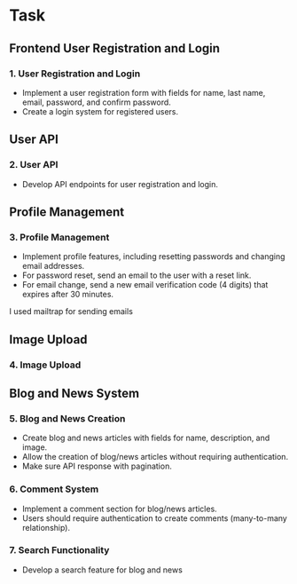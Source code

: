 # Task

## Frontend User Registration and Login

### 1. User Registration and Login

- Implement a user registration form with fields for name, last name, email, password, and confirm password.
- Create a login system for registered users.

## User API

### 2. User API

- Develop API endpoints for user registration and login.

## Profile Management

### 3. Profile Management

- Implement profile features, including resetting passwords and changing email addresses.
- For password reset, send an email to the user with a reset link.
- For email change, send a new email verification code (4 digits) that expires after 30 minutes.

I used mailtrap for sending emails
## Image Upload

### 4. Image Upload


## Blog and News System

### 5. Blog and News Creation

- Create blog and news articles with fields for name, description, and image.
- Allow the creation of blog/news articles without requiring authentication.
- Make sure API response with pagination.

### 6. Comment System

- Implement a comment section for blog/news articles.
- Users should require authentication to create comments (many-to-many relationship).

### 7. Search Functionality

- Develop a search feature for blog and news
